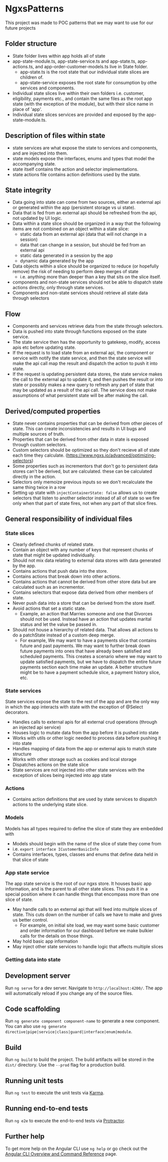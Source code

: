 # NgxsPatterns

This project was made to POC patterns that we may want to use for our future projects

## Folder structure
- State folder lives within app holds all of state
- app-state-module.ts, app-state-service.ts and app-state.ts, app-actions.ts, and app-order-customer-models.ts live in State folder.
    - app-state.ts is the root state that our individual state slices are children of.
    - app-state-service exposes the root state for consumption by othe services and components.
- Individual state slices live within their own folders i.e. customer, eligibility, payments etc., and contain the same files as the root app state (with the exception of the module), but with their slice name in place of 'app'.
- Individual state slices services are provided and exposed by the app-state-module.ts.

## Description of files within state   
- state services are what expose the state to services and components, and are injected into them. 
- state models expose the interfaces, enums and types that model the accompanying state.
- state itself contains the action and selector implementations.
- state actions file contains action definitions used by the state. 

## State integrity
- Data going into state can come from two sources, either an external api or generated within the app (persistent storage vs ui state).
- Data that is fed from an external api should be refreshed from the api, not updated by UI logic.
- Data within a state slice should be organized in a way that the following items are not combined on an object within a state slice:
  - static data from an external api (data that will not change in a session)
  - data that can change in a session, but should be fed from an external api
  - static data generated in a session by the app
  - dynamic data generated by the app
- Data objects within a slice should be organized to reduce (or hopefully remove) the risk of needing to perform deep merges of state
  - i.e. anything more than deeper than a key that sits on the slice itself.
- components and non-state services should not be able to dispatch state actions directly, only through state services.
- Components and non-state services should retrieve all state data through selectors

## Flow 
- Components and services retrieve data from the state through selectors. 
- Data is pushed into state through functions exposed on the state service.
- The state service then has the opportunity to gatekeep, modify, access apis etc before updating state.
- If the request is to load state from an external api, the component or service with notify the state service, and then the state service will make the api call map the result and dispatch the action to push it into state.
- If the request is updating persistent data stores, the state service makes the call to the external api to update it, and then pushes the result or into state or possibly makes a new query to refresh any part of state that may be updated as a result of the api call. The service does not make assumptions of what persistent state will be after making the call.

## Derived/computed properties
- State never contains properties that can be derived from other pieces of state. This can create inconsistencies and results in UI bugs and multiple sources of truth.
- Properties that can be derived from other data in state is exposed through custom selectors.
- Custom selectors should be optimized so they don't recieve all of state each time they calculate. (https://www.ngxs.io/advanced/optimizing-selectors)
- Some properties such as incrementors that don't go to persistent data stores can't be derived, but are calculated. these can be calculated directly in the action. 
- Selectors only memoize previous inputs so we don't recalculate the same thing twice in a row
- Setting up state with ```injectContainerState: false``` allows us to create selectors that listen to another selector instead of all of state so we fire only when that part of state fires, not when any part of that slice fires.

## General responsibility of individual files

### State slices
- Clearly defined chunks of related state.
- Contain an object with any number of keys that represent chunks of state that might be updated individually.
- Should not mix data relating to external data stores with data generated by the app.
- Contains actions that push data into the store.
- Contains actions that break down into other actions.
- Contains actions that cannot be derived from other store data but are calculated such as an incrementor.
- Contains selectors that expose data derived from other members of state. 
- Never push data into a store that can be derived from the store itself.
- Avoid actions that set a static state.
  - Example, an action that Marries someone and one that Divorces should not be used. Instead have an action that updates marital status and let the value be passed in.
- Should not house a hierarchy of related data. That allows all actions to do a patchState instead of a custom deep merge.   
  - For example, We may want to have a payments slice that contains future and past payments. We may want to further break down future payments into ones that have already been satisfied and scheduled payments. This creates a scenario where we may want to update satisfied payments, but we have to dispatch the entire future payments section each time make an update. A better structure might be to have a payment schedule slice, a payment history slice, etc.

### State services
State services expose the state to the rest of the app and are the only way in which the app interacts with state with the exception of @Select decorators.
- Handles calls to external apis for all external crud operations (through an injected api service)
- Houses logic to mutate data from the app before it is pushed into state
- Works with utils or other logic needed to process data before pushing it into state
- Handles mapping of data from the app or external apis to match state structure
- Works with other storage such as cookies and local storage
- Dispatches actions on the state slice
- State services are not injected into other state services with the exception of slices being injected into app state

### Actions
- Contains action definitions that are used by state services to dispatch actions to the underlying state slice.

### Models
Models has all types required to define the slice of state they are embedded with
- Models should begin with the name of the slice of state they come from 
 - i.e. ```export interface ICustomerBasicInfo```
- Contains interfaces, types, classes and enums that define data held in that slice of state

### App state service
The app state service is the root of our ngxs store. It houses basic app information, and is the parent to all other state slices. This puts it in a special position where it can handle things that encompass more than one slice of state.
- May handle calls to an external api that will feed into multiple slices of state. This cuts down on the number of calls we have to make and gives us better control.
  - For example, on initial site load, we may want some basic customer and order information for our dashboard before we make bulkier calls for the details on those things.
- May hold basic app information
- May inject other state services to handle logic that affects multiple slices

### Getting data into state


## Development server

Run `ng serve` for a dev server. Navigate to `http://localhost:4200/`. The app will automatically reload if you change any of the source files.

## Code scaffolding

Run `ng generate component component-name` to generate a new component. You can also use `ng generate directive|pipe|service|class|guard|interface|enum|module`.

## Build

Run `ng build` to build the project. The build artifacts will be stored in the `dist/` directory. Use the `--prod` flag for a production build.

## Running unit tests

Run `ng test` to execute the unit tests via [Karma](https://karma-runner.github.io).

## Running end-to-end tests

Run `ng e2e` to execute the end-to-end tests via [Protractor](http://www.protractortest.org/).

## Further help

To get more help on the Angular CLI use `ng help` or go check out the [Angular CLI Overview and Command Reference](https://angular.io/cli) page.
